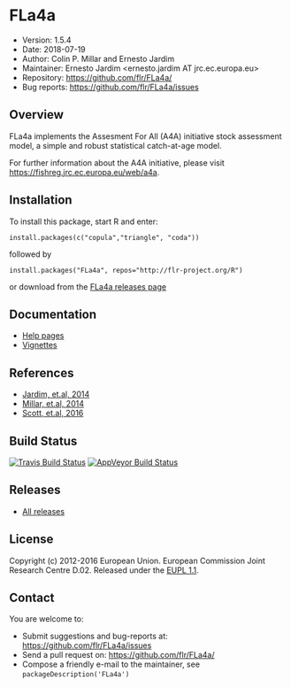# FLa4a
- Version: 1.5.4
- Date: 2018-07-19
- Author: Colin P. Millar and Ernesto Jardim
- Maintainer: Ernesto Jardim <ernesto.jardim AT jrc.ec.europa.eu>
- Repository: <https://github.com/flr/FLa4a/>
- Bug reports: <https://github.com/flr/FLa4a/issues>

## Overview
FLa4a implements the Assesment For All (A4A) initiative stock assessment model, a simple and robust statistical catch-at-age model.

For further information about the A4A initiative, please visit <https://fishreg.jrc.ec.europa.eu/web/a4a>.

## Installation
To install this package, start R and enter:

    install.packages(c("copula","triangle", "coda"))

followed by

	install.packages("FLa4a", repos="http://flr-project.org/R")

or download from the [FLa4a releases page](https://github.com/flr/FLa4a/releases/latest)

## Documentation
- [Help pages](http://www.flr-project.org/FLa4a/reference/index.html)
- [Vignettes](http://www.flr-project.org/FLa4a/articles/index.html)

## References
- [Jardim, et.al, 2014](http://icesjms.oxfordjournals.org/content/early/2014/04/03/icesjms.fsu050.abstract)
- [Millar, et.al, 2014](http://icesjms.oxfordjournals.org/content/early/2014/03/31/icesjms.fsu043.abstract) 
- [Scott, et.al, 2016](http://journals.plos.org/plosone/article?id=10.1371/journal.pone.0154922)

## Build Status
[![Travis Build Status](https://travis-ci.org/flr/FLa4a.svg?branch=master)](https://travis-ci.org/flr/FLa4a)
[![AppVeyor Build Status](https://ci.appveyor.com/api/projects/status/github/flr/FLa4a?branch=master&svg=true)](https://ci.appveyor.com/project/flr/FLa4)

## Releases
- [All releases](https://github.com/flr/FLCore/releases/)

## License
Copyright (c) 2012-2016 European Union. European Commission Joint Research Centre D.02. Released under the [EUPL 1.1](https://joinup.ec.europa.eu/community/eupl/home).

## Contact
You are welcome to:

- Submit suggestions and bug-reports at: <https://github.com/flr/FLa4a/issues>
- Send a pull request on: <https://github.com/flr/FLa4a/>
- Compose a friendly e-mail to the maintainer, see `packageDescription('FLa4a')`
